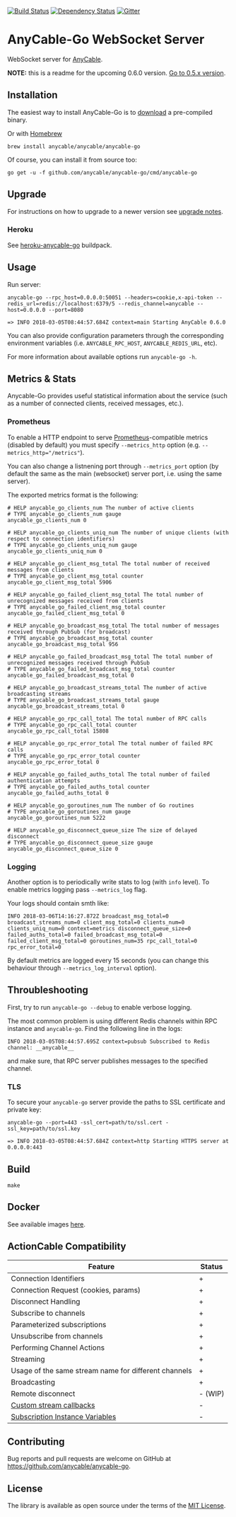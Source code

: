 [![Build Status](https://travis-ci.org/anycable/anycable-go.svg?branch=master)](https://travis-ci.org/anycable/anycable-go) [![Dependency Status](https://dependencyci.com/github/anycable/anycable-go/badge)](https://dependencyci.com/github/anycable/anycable-go) [![Gitter](https://img.shields.io/badge/gitter-join%20chat%20%E2%86%92-brightgreen.svg)](https://gitter.im/anycable/anycable-go)

# AnyCable-Go WebSocket Server

WebSocket server for [AnyCable](https://github.com/anycable/anycable).

**NOTE:** this is a readme for the upcoming 0.6.0 version. [Go to 0.5.x version](https://github.com/anycable/anycable-go/tree/0-5-stable).

## Installation

The easiest way to install AnyCable-Go is to [download](https://github.com/anycable/anycable-go/releases) a pre-compiled binary.

Or with [Homebrew](https://brew.sh/)

```shell
brew install anycable/anycable/anycable-go
```

Of course, you can install it from source too:

```shell
go get -u -f github.com/anycable/anycable-go/cmd/anycable-go
```

## Upgrade

For instructions on how to upgrade to a newer version see [upgrade notes](https://github.com/anycable/anycable-go/blob/master/UPGRADE.md).

### Heroku

See [heroku-anycable-go](https://github.com/anycable/heroku-anycable-go) buildpack.

## Usage

Run server:

```shell
anycable-go --rpc_host=0.0.0.0:50051 --headers=cookie,x-api-token --redis_url=redis://localhost:6379/5 --redis_channel=anycable --host=0.0.0.0 --port=8080

=> INFO 2018-03-05T08:44:57.684Z context=main Starting AnyCable 0.6.0
```

You can also provide configuration parameters through the corresponding environment variables (i.e. `ANYCABLE_RPC_HOST`, `ANYCABLE_REDIS_URL`, etc).

For more information about available options run `anycable-go -h`.

## Metrics & Stats

Anycable-Go provides useful statistical information about the service (such as a number of connected clients, received messages, etc.).

### Prometheus

To enable a HTTP endpoint to serve [Prometheus](https://prometheus.io)-compatible metrics (disabled by default) you must specify `--metrics_http` option (e.g. `--metrics_http="/metrics"`).

You can also change a listnening port through `--metrics_port` option (by default the same as the main (websocket) server port, i.e. using the same server).

The exported metrics format is the following:

```
# HELP anycable_go_clients_num The number of active clients
# TYPE anycable_go_clients_num gauge
anycable_go_clients_num 0

# HELP anycable_go_clients_uniq_num The number of unique clients (with respect to connection identifiers)
# TYPE anycable_go_clients_uniq_num gauge
anycable_go_clients_uniq_num 0

# HELP anycable_go_client_msg_total The total number of received messages from clients
# TYPE anycable_go_client_msg_total counter
anycable_go_client_msg_total 5906

# HELP anycable_go_failed_client_msg_total The total number of unrecognized messages received from clients
# TYPE anycable_go_failed_client_msg_total counter
anycable_go_failed_client_msg_total 0

# HELP anycable_go_broadcast_msg_total The total number of messages received through PubSub (for broadcast)
# TYPE anycable_go_broadcast_msg_total counter
anycable_go_broadcast_msg_total 956

# HELP anycable_go_failed_broadcast_msg_total The total number of unrecognized messages received through PubSub
# TYPE anycable_go_failed_broadcast_msg_total counter
anycable_go_failed_broadcast_msg_total 0

# HELP anycable_go_broadcast_streams_total The number of active broadcasting streams
# TYPE anycable_go_broadcast_streams_total gauge
anycable_go_broadcast_streams_total 0

# HELP anycable_go_rpc_call_total The total number of RPC calls
# TYPE anycable_go_rpc_call_total counter
anycable_go_rpc_call_total 15808

# HELP anycable_go_rpc_error_total The total number of failed RPC calls
# TYPE anycable_go_rpc_error_total counter
anycable_go_rpc_error_total 0

# HELP anycable_go_failed_auths_total The total number of failed authentication attempts
# TYPE anycable_go_failed_auths_total counter
anycable_go_failed_auths_total 0

# HELP anycable_go_goroutines_num The number of Go routines
# TYPE anycable_go_goroutines_num gauge
anycable_go_goroutines_num 5222

# HELP anycable_go_disconnect_queue_size The size of delayed disconnect
# TYPE anycable_go_disconnect_queue_size gauge
anycable_go_disconnect_queue_size 0
```

### Logging

Another option is to periodically write stats to log (with `info` level).
To enable metrics logging pass `--metrics_log` flag.

Your logs should contain smth like:

```
INFO 2018-03-06T14:16:27.872Z broadcast_msg_total=0 broadcast_streams_num=0 client_msg_total=0 clients_num=0 clients_uniq_num=0 context=metrics disconnect_queue_size=0 failed_auths_total=0 failed_broadcast_msg_total=0 failed_client_msg_total=0 goroutines_num=35 rpc_call_total=0 rpc_error_total=0
```

By default metrics are logged every 15 seconds (you can change this behaviour through `--metrics_log_interval` option).

## Throubleshooting

First, try to run `anycable-go --debug` to enable verbose logging.

The most common problem is using different Redis channels within RPC instance and `anycable-go`. Find the following line in the logs:

```
INFO 2018-03-05T08:44:57.695Z context=pubsub Subscribed to Redis channel: __anycable__
```

and make sure, that RPC server publishes messages to the specified channel.

### TLS

To secure your `anycable-go` server provide the paths to SSL certificate and private key:

```shell
anycable-go --port=443 -ssl_cert=path/to/ssl.cert -ssl_key=path/to/ssl.key

=> INFO 2018-03-05T08:44:57.684Z context=http Starting HTTPS server at 0.0.0.0:443
```

## Build

```shell
make
```

## Docker

See available images [here](https://hub.docker.com/r/anycable/anycable-go/).

## ActionCable Compatibility

Feature                  | Status
-------------------------|--------
Connection Identifiers   | +
Connection Request (cookies, params) | +
Disconnect Handling | +
Subscribe to channels | +
Parameterized subscriptions | +
Unsubscribe from channels | +
Performing Channel Actions | +
Streaming | +
Usage of the same stream name for different channels | +
Broadcasting | +
Remote disconnect | - (WIP)
[Custom stream callbacks](http://edgeapi.rubyonrails.org/classes/ActionCable/Channel/Streams.html) | -
[Subscription Instance Variables](http://edgeapi.rubyonrails.org/classes/ActionCable/Channel/Streams.html) | -

## Contributing

Bug reports and pull requests are welcome on GitHub at https://github.com/anycable/anycable-go.

## License
The library is available as open source under the terms of the [MIT License](http://opensource.org/licenses/MIT).
